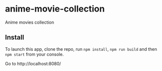 # anime-movie-collection
Anime movies collection


## Install

To launch this app, clone the repo, run `npm install`, `npm run build` and then `npm start` from your console.


Go to http://localhost:8080/

